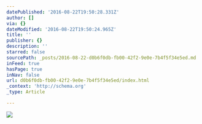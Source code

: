 ```yaml
---
datePublished: '2016-08-22T19:50:28.331Z'
author: []
via: {}
dateModified: '2016-08-22T19:50:24.965Z'
title: ''
publisher: {}
description: ''
starred: false
sourcePath: _posts/2016-08-22-d0b6f0db-fb00-42f2-9e0e-7b4f5f34e5ed.md
inFeed: true
hasPage: true
inNav: false
url: d0b6f0db-fb00-42f2-9e0e-7b4f5f34e5ed/index.html
_context: 'http://schema.org'
_type: Article

---
```

![](https://the-grid-user-content.s3-us-west-2.amazonaws.com/817a4669-c5fa-4b5f-a352-59ca4e459cbc.jpg)